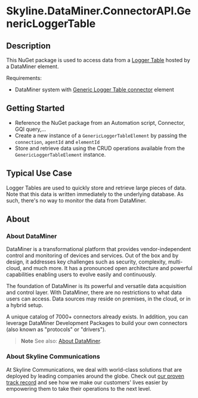 # Skyline.DataMiner.ConnectorAPI.GenericLoggerTable

## Description

This NuGet package is used to access data from a [Logger Table](https://docs.dataminer.services/develop/devguide/Connector/AdvancedLoggerTables.html) hosted by a DataMiner element.

Requirements:
- DataMiner system with [Generic Logger Table connector](https://catalog.dataminer.services/details/connector/8410) element

## Getting Started

- Reference the NuGet package from an Automation script, Connector, GQI query,... 
- Create a new instance of a `GenericLoggerTableElement` by passing the `connection`, `agentId` and `elementId`
- Store and retrieve data using the CRUD operations available from the `GenericLoggerTableElement` instance.

## Typical Use Case

Logger Tables are used to quickly store and retrieve large pieces of data. Note that this data is written immediately to the underlying database. As such, there's no way to monitor the data from DataMiner.

## About

### About DataMiner

DataMiner is a transformational platform that provides vendor-independent control and monitoring of devices and services. Out of the box and by design, it addresses key challenges such as security, complexity, multi-cloud, and much more. It has a pronounced open architecture and powerful capabilities enabling users to evolve easily and continuously.

The foundation of DataMiner is its powerful and versatile data acquisition and control layer. With DataMiner, there are no restrictions to what data users can access. Data sources may reside on premises, in the cloud, or in a hybrid setup.

A unique catalog of 7000+ connectors already exists. In addition, you can leverage DataMiner Development Packages to build your own connectors (also known as "protocols" or "drivers").

> **Note**
> See also: [About DataMiner](https://aka.dataminer.services/about-dataminer).

### About Skyline Communications

At Skyline Communications, we deal with world-class solutions that are deployed by leading companies around the globe. Check out [our proven track record](https://aka.dataminer.services/about-skyline) and see how we make our customers' lives easier by empowering them to take their operations to the next level.

<!-- Uncomment below and add more info to provide more information about how to use this package. -->
<!-- ## Getting Started -->
